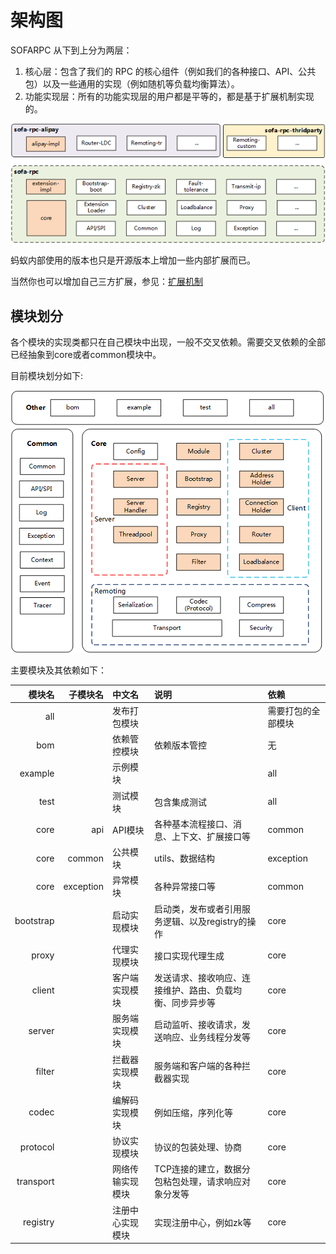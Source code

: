 # 架构图

SOFARPC 从下到上分为两层：

1. 核心层：包含了我们的 RPC 的核心组件（例如我们的各种接口、API、公共包）以及一些通用的实现（例如随机等负载均衡算法）。
2. 功能实现层：所有的功能实现层的用户都是平等的，都是基于扩展机制实现的。

![[架构图]()](./resources/dg_1.png)

蚂蚁内部使用的版本也只是开源版本上增加一些内部扩展而已。

当然你也可以增加自己三方扩展，参见：[扩展机制](./Extension-Loader)

## 模块划分

各个模块的实现类都只在自己模块中出现，一般不交叉依赖。需要交叉依赖的全部已经抽象到core或者common模块中。

目前模块划分如下:

![[模块划分]()](./resources/dg_2.png)

主要模块及其依赖如下：

模块名|子模块名|中文名|说明|依赖|
-------:|-------:|:-------|:------------------------|:-----
all     |        | 发布打包模块  |                     | 需要打包的全部模块
bom     |        |依赖管控模块  | 依赖版本管控                     | 无
example |        | 示例模块     |    | all
test    |        | 测试模块     | 包含集成测试 | all
core    |   api  |API模块       |各种基本流程接口、消息、上下文、扩展接口等  | common
core    |common  |公共模块      |utils、数据结构                   | exception
core    |exception|异常模块   |各种异常接口等 | common
bootstrap|       |启动实现模块   |启动类，发布或者引用服务逻辑、以及registry的操作 | core
proxy    |       |代理实现模块   |接口实现代理生成| core
client   |       |客户端实现模块 |发送请求、接收响应、连接维护、路由、负载均衡、同步异步等| core
server   |       |服务端实现模块 |启动监听、接收请求，发送响应、业务线程分发等| core
filter   |       |拦截器实现模块 |服务端和客户端的各种拦截器实现| core
codec    |       |编解码实现模块 |例如压缩，序列化等| core
protocol |       |协议实现模块   |协议的包装处理、协商| core
transport|       |网络传输实现模块 |TCP连接的建立，数据分包粘包处理，请求响应对象分发等| core
registry |       |注册中心实现模块|实现注册中心，例如zk等| core
